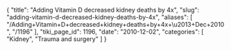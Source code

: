 {
  "title": "Adding Vitamin D decreased kidney deaths by 4x",
  "slug": "adding-vitamin-d-decreased-kidney-deaths-by-4x",
  "aliases": [
    "/Adding+Vitamin+D+decreased+kidney+deaths+by+4x+\u2013+Dec+2010",
    "/1196"
  ],
  "tiki_page_id": 1196,
  "date": "2010-12-02",
  "categories": [
    "Kidney",
    "Trauma and surgery"
  ]
}

